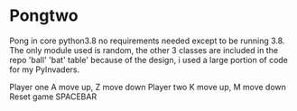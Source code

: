 # Pongtwo
Pong in core python3.8
no requirements needed except to be running 3.8.
The only module used is random,
the other 3 classes are included in the repo 'ball' 'bat' table'
because of the design, i used a large portion of code for my PyInvaders.


Player one A move up, Z move down
Player two K move up, M move down
Reset game SPACEBAR

